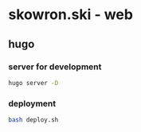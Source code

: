# skowron.ski - web

## hugo

### server for development

```bash
hugo server -D
```

### deployment

```bash
bash deploy.sh
```

